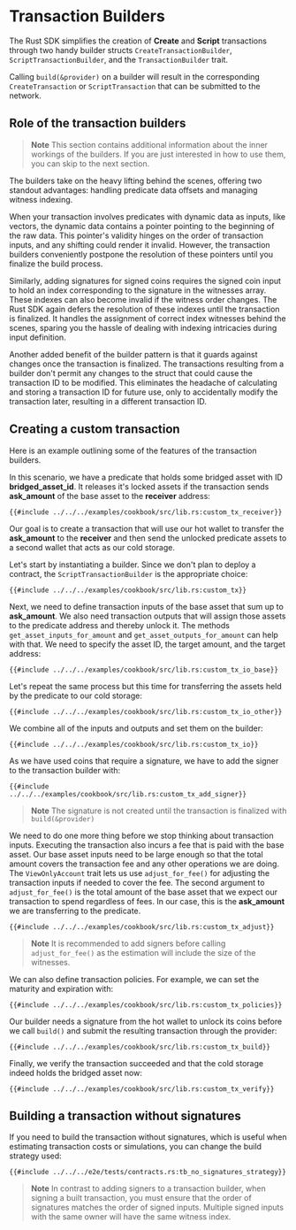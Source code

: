# Transaction Builders

The Rust SDK simplifies the creation of **Create** and **Script** transactions through two handy builder structs `CreateTransactionBuilder`, `ScriptTransactionBuilder`, and the `TransactionBuilder` trait.

Calling `build(&provider)` on a builder will result in the corresponding `CreateTransaction` or `ScriptTransaction` that can be submitted to the network.

## Role of the transaction builders

> **Note** This section contains additional information about the inner workings of the builders. If you are just interested in how to use them, you can skip to the next section.

The builders take on the heavy lifting behind the scenes, offering two standout advantages: handling predicate data offsets and managing witness indexing.

When your transaction involves predicates with dynamic data as inputs, like vectors, the dynamic data contains a pointer pointing to the beginning of the raw data. This pointer's validity hinges on the order of transaction inputs, and any shifting could render it invalid. However, the transaction builders conveniently postpone the resolution of these pointers until you finalize the build process.

Similarly, adding signatures for signed coins requires the signed coin input to hold an index corresponding to the signature in the witnesses array. These indexes can also become invalid if the witness order changes. The Rust SDK again defers the resolution of these indexes until the transaction is finalized. It handles the assignment of correct index witnesses behind the scenes, sparing you the hassle of dealing with indexing intricacies during input definition.

Another added benefit of the builder pattern is that it guards against changes once the transaction is finalized. The transactions resulting from a builder don't permit any changes to the struct that could cause the transaction ID to be modified. This eliminates the headache of calculating and storing a transaction ID for future use, only to accidentally modify the transaction later, resulting in a different transaction ID.

## Creating a custom transaction

Here is an example outlining some of the features of the transaction builders.

In this scenario, we have a predicate that holds some bridged asset with ID **bridged_asset_id**. It releases it's locked assets if the transaction sends **ask_amount** of the base asset to the **receiver** address:

```rust,ignore
{{#include ../../../examples/cookbook/src/lib.rs:custom_tx_receiver}}
```

Our goal is to create a transaction that will use our hot wallet to transfer the **ask_amount** to the **receiver** and then send the unlocked predicate assets to a second wallet that acts as our cold storage.

Let's start by instantiating a builder. Since we don't plan to deploy a contract, the `ScriptTransactionBuilder` is the appropriate choice:

```rust,ignore
{{#include ../../../examples/cookbook/src/lib.rs:custom_tx}}
```

Next, we need to define transaction inputs of the base asset that sum up to **ask_amount**. We also need transaction outputs that will assign those assets to the predicate address and thereby unlock it. The methods `get_asset_inputs_for_amount` and `get_asset_outputs_for_amount` can help with that. We need to specify the asset ID, the target amount, and the target address:

```rust,ignore
{{#include ../../../examples/cookbook/src/lib.rs:custom_tx_io_base}}
```

Let's repeat the same process but this time for transferring the assets held by the predicate to our cold storage:

```rust,ignore
{{#include ../../../examples/cookbook/src/lib.rs:custom_tx_io_other}}
```

We combine all of the inputs and outputs and set them on the builder:

```rust,ignore
{{#include ../../../examples/cookbook/src/lib.rs:custom_tx_io}}
```

As we have used coins that require a signature, we have to add the signer to the transaction builder with:

```rust,ignore
{{#include ../../../examples/cookbook/src/lib.rs:custom_tx_add_signer}}
```

> **Note** The signature is not created until the transaction is finalized with `build(&provider)`

We need to do one more thing before we stop thinking about transaction inputs. Executing the transaction also incurs a fee that is paid with the base asset. Our base asset inputs need to be large enough so that the total amount covers the transaction fee and any other operations we are doing. The `ViewOnlyAccount` trait lets us use `adjust_for_fee()` for adjusting the transaction inputs if needed to cover the fee. The second argument to `adjust_for_fee()` is the total amount of the base asset that we expect our transaction to spend regardless of fees. In our case, this is the **ask_amount** we are transferring to the predicate.

```rust,ignore
{{#include ../../../examples/cookbook/src/lib.rs:custom_tx_adjust}}
```

> **Note** It is recommended to add signers before calling `adjust_for_fee()` as the estimation will include the size of the witnesses.

We can also define transaction policies. For example, we can set the maturity and expiration with:

```rust,ignore
{{#include ../../../examples/cookbook/src/lib.rs:custom_tx_policies}}
```

Our builder needs a signature from the hot wallet to unlock its coins before we call `build()` and submit the resulting transaction through the provider:

```rust,ignore
{{#include ../../../examples/cookbook/src/lib.rs:custom_tx_build}}
```

Finally, we verify the transaction succeeded and that the cold storage indeed holds the bridged asset now:

```rust,ignore
{{#include ../../../examples/cookbook/src/lib.rs:custom_tx_verify}}
```

## Building a transaction without signatures

If you need to build the transaction without signatures, which is useful when estimating transaction costs or simulations, you can change the build strategy used:

```rust,ignore
{{#include ../../../e2e/tests/contracts.rs:tb_no_signatures_strategy}}
```

> **Note** In contrast to adding signers to a transaction builder, when signing a built transaction, you must ensure that the order of signatures matches the order of signed inputs. Multiple signed inputs with the same owner will have the same witness index.
